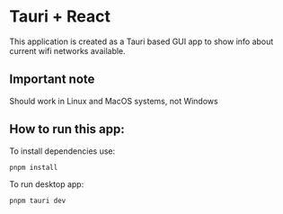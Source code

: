 # Tauri + React

This application is created as a Tauri based GUI app to show info about current wifi networks available.

## Important note

Should work in Linux and MacOS systems, not Windows

## How to run this app:

To install dependencies use:
```bash
pnpm install
```

To run desktop app:

```bash
pnpm tauri dev
```